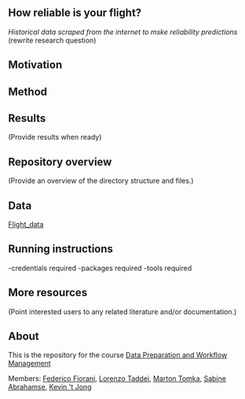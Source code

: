 ## How reliable is your flight?
_Historical data scraped from the internet to mske reliability predictions_ (rewrite research question)

## Motivation

## Method

## Results
(Provide results when ready)

## Repository overview
(Provide an overview of the directory structure and files.)

## Data
[Flight_data](https://uk.flightaware.com/live/cancelled/)

## Running instructions
-credentials required
-packages required
-tools required

## More resources
(Point interested users to any related literature and/or documentation.)

## About
This is the repository for the course [Data Preparation and Workflow Management](https://dprep.hannesdatta.com/)

Members: [Federico Fiorani](https://github.com/FedericoFiorani), [Lorenzo Taddei](https://github.com/lorenzotaddei), [Marton Tomka](https://github.com/martontomka11), [Sabine Abrahamse](https://github.com/sabineabra), [Kevin 't Jong](https://github.com/kevintjong)


